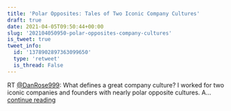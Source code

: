 ```yaml
---
title: 'Polar Opposites: Tales of Two Iconic Company Cultures'
draft: true
date: 2021-04-05T09:50:44+00:00
slug: '202104050950-polar-opposites-company-cultures'
is_tweet: true
tweet_info:
  id: '1378902897363099650'
  type: 'retweet'
  is_thread: False
---
```




RT [@DanRose999](https://x.com/DanRose999): What defines a great company culture? I worked for two iconic companies and founders with nearly polar opposite cultures. A… [continue reading](https://x.com/sytelus/status/1378902897363099650)
